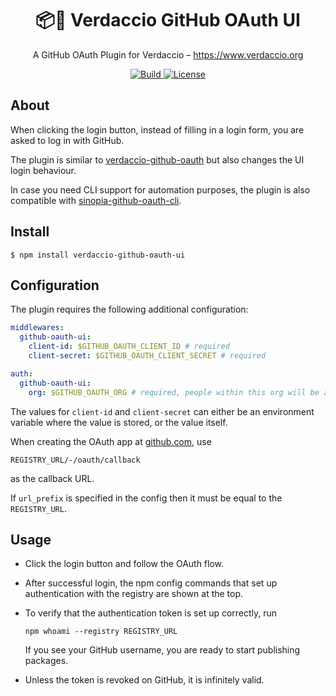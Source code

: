 <h1 align="center">
  📦🔐 Verdaccio GitHub OAuth UI
</h1>

<p align="center">
  A GitHub OAuth Plugin for Verdaccio – <a href="https://www.verdaccio.org">https://www.verdaccio.org</a>
</p>

<p align="center">
  <a href="https://circleci.com/gh/n4bb12/workflows/verdaccio-github-oauth-ui">
    <img alt="Build" src="https://img.shields.io/circleci/project/github/n4bb12/verdaccio-github-oauth-ui/master.svg?style=flat-square&label=Build&logo=circleci">
  </a>
  <a href="https://raw.githubusercontent.com/n4bb12/verdaccio-github-oauth-ui/master/LICENSE">
    <img alt="License" src="https://img.shields.io/badge/License-MIT-lightgrey.svg?style=flat-square">
  </a>
</p>

## About

When clicking the login button, instead of filling in a login form, you are asked to log in with GitHub.

The plugin is similar to [verdaccio-github-oauth](https://github.com/aroundus-inc/verdaccio-github-oauth) but also changes the UI login behaviour.

In case you need CLI support for automation purposes, the plugin is also compatible with [sinopia-github-oauth-cli](https://github.com/soundtrackyourbrand/sinopia-github-oauth-cli).

## Install

```
$ npm install verdaccio-github-oauth-ui
```

## Configuration

The plugin requires the following additional configuration:

```yaml
middlewares:
  github-oauth-ui:
    client-id: $GITHUB_OAUTH_CLIENT_ID # required
    client-secret: $GITHUB_OAUTH_CLIENT_SECRET # required

auth:
  github-oauth-ui:
    org: $GITHUB_OAUTH_ORG # required, people within this org will be able to auth
```

The values for `client-id` and `client-secret` can either be an environment variable where the value is stored, or the value itself.

When creating the OAuth app at [github.com](https://github.com/settings/developers), use

```
REGISTRY_URL/-/oauth/callback
```

as the callback URL.

If `url_prefix` is specified in the config then it must be equal to the `REGISTRY_URL`.

## Usage

- Click the login button and follow the OAuth flow.

- After successful login, the npm config commands that set up authentication with the registry are shown at the top.

- To verify that the authentication token is set up correctly, run

  ```
  npm whoami --registry REGISTRY_URL
  ```

  If you see your GitHub username, you are ready to start publishing packages.

- Unless the token is revoked on GitHub, it is infinitely valid.
